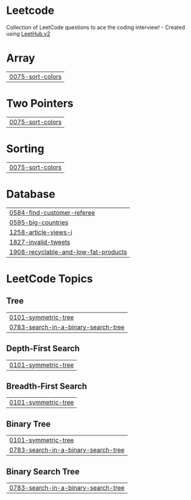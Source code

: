 # Leetcode
Collection of LeetCode questions to ace the coding interview! - Created using [LeetHub v2](https://github.com/arunbhardwaj/LeetHub-2.0)


# Array
|  |
| ------- |
| [0075-sort-colors](https://github.com/kms1601/Leetcode/tree/master/0075-sort-colors) |
# Two Pointers
|  |
| ------- |
| [0075-sort-colors](https://github.com/kms1601/Leetcode/tree/master/0075-sort-colors) |
# Sorting
|  |
| ------- |
| [0075-sort-colors](https://github.com/kms1601/Leetcode/tree/master/0075-sort-colors) |
# Database
|  |
| ------- |
| [0584-find-customer-referee](https://github.com/kms1601/Leetcode/tree/master/0584-find-customer-referee) |
| [0595-big-countries](https://github.com/kms1601/Leetcode/tree/master/0595-big-countries) |
| [1258-article-views-i](https://github.com/kms1601/Leetcode/tree/master/1258-article-views-i) |
| [1827-invalid-tweets](https://github.com/kms1601/Leetcode/tree/master/1827-invalid-tweets) |
| [1908-recyclable-and-low-fat-products](https://github.com/kms1601/Leetcode/tree/master/1908-recyclable-and-low-fat-products) |
<!---LeetCode Topics Start-->
# LeetCode Topics
## Tree
|  |
| ------- |
| [0101-symmetric-tree](https://github.com/kms1601/Leetcode/tree/master/0101-symmetric-tree) |
| [0783-search-in-a-binary-search-tree](https://github.com/kms1601/Leetcode/tree/master/0783-search-in-a-binary-search-tree) |
## Depth-First Search
|  |
| ------- |
| [0101-symmetric-tree](https://github.com/kms1601/Leetcode/tree/master/0101-symmetric-tree) |
## Breadth-First Search
|  |
| ------- |
| [0101-symmetric-tree](https://github.com/kms1601/Leetcode/tree/master/0101-symmetric-tree) |
## Binary Tree
|  |
| ------- |
| [0101-symmetric-tree](https://github.com/kms1601/Leetcode/tree/master/0101-symmetric-tree) |
| [0783-search-in-a-binary-search-tree](https://github.com/kms1601/Leetcode/tree/master/0783-search-in-a-binary-search-tree) |
## Binary Search Tree
|  |
| ------- |
| [0783-search-in-a-binary-search-tree](https://github.com/kms1601/Leetcode/tree/master/0783-search-in-a-binary-search-tree) |
<!---LeetCode Topics End-->
